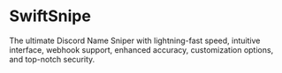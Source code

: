 # SwiftSnipe
The ultimate Discord Name Sniper with lightning-fast speed, intuitive interface, webhook support, enhanced accuracy, customization options, and top-notch security.
